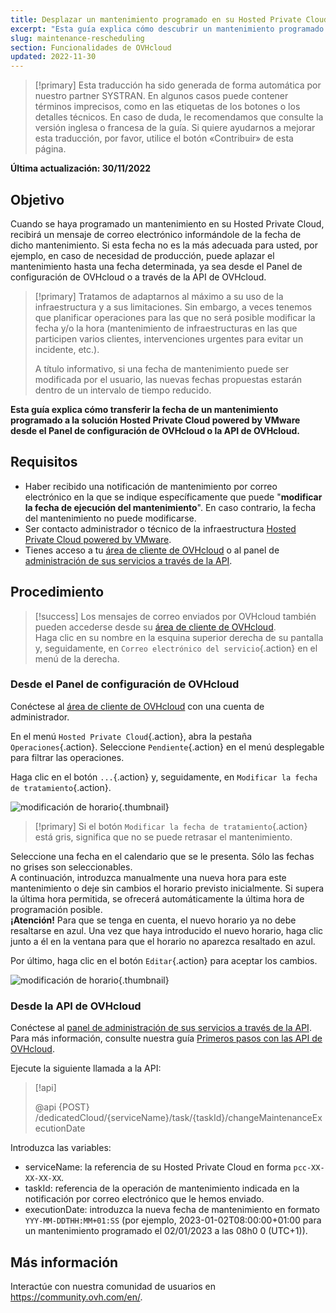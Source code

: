 ```yaml
---
title: Desplazar un mantenimiento programado en su Hosted Private Cloud
excerpt: "Esta guía explica cómo descubrir un mantenimiento programado en un servicio Hosted Private Cloud powered by VMware"
slug: maintenance-rescheduling
section: Funcionalidades de OVHcloud
updated: 2022-11-30
---
```


> [!primary]
> Esta traducción ha sido generada de forma automática por nuestro partner SYSTRAN. En algunos casos puede contener términos imprecisos, como en las etiquetas de los botones o los detalles técnicos. En caso de duda, le recomendamos que consulte la versión inglesa o francesa de la guía. Si quiere ayudarnos a mejorar esta traducción, por favor, utilice el botón «Contribuir» de esta página.
> 

**Última actualización: 30/11/2022**

## Objetivo

Cuando se haya programado un mantenimiento en su Hosted Private Cloud, recibirá un mensaje de correo electrónico informándole de la fecha de dicho mantenimiento. Si esta fecha no es la más adecuada para usted, por ejemplo, en caso de necesidad de producción, puede aplazar el mantenimiento hasta una fecha determinada, ya sea desde el Panel de configuración de OVHcloud o a través de la API de OVHcloud.

> [!primary]
> Tratamos de adaptarnos al máximo a su uso de la infraestructura y a sus limitaciones. Sin embargo, a veces tenemos que planificar operaciones para las que no será posible modificar la fecha y/o la hora (mantenimiento de infraestructuras en las que participen varios clientes, intervenciones urgentes para evitar un incidente, etc.).
>
> A título informativo, si una fecha de mantenimiento puede ser modificada por el usuario, las nuevas fechas propuestas estarán dentro de un intervalo de tiempo reducido.

**Esta guía explica cómo transferir la fecha de un mantenimiento programado a la solución Hosted Private Cloud powered by VMware desde el Panel de configuración de OVHcloud o la API de OVHcloud.**

## Requisitos

- Haber recibido una notificación de mantenimiento por correo electrónico en la que se indique específicamente que puede "**modificar la fecha de ejecución del mantenimiento**". En caso contrario, la fecha del mantenimiento no puede modificarse.
- Ser contacto administrador o técnico de la infraestructura [Hosted Private Cloud powered by VMware](https://www.ovhcloud.com/es-es/enterprise/products/hosted-private-cloud/).
- Tienes acceso a tu [área de cliente de OVHcloud](https://www.ovh.com/auth/?action=gotomanager&from=https://www.ovh.es/&ovhSubsidiary=es) o al panel de [administración de sus servicios a través de la API](https://eu.api.ovh.com/).

## Procedimiento

> [!success]
> Los mensajes de correo enviados por OVHcloud también pueden accederse desde su [área de cliente de OVHcloud](https://www.ovh.com/auth/?action=gotomanager&from=https://www.ovh.es/&ovhSubsidiary=es).<br>
> Haga clic en su nombre en la esquina superior derecha de su pantalla y, seguidamente, en `Correo electrónico del servicio`{.action} en el menú de la derecha.

### Desde el Panel de configuración de OVHcloud

Conéctese al [área de cliente de OVHcloud](https://www.ovh.com/auth/?action=gotomanager&from=https://www.ovh.es/&ovhSubsidiary=es) con una cuenta de administrador.

En el menú `Hosted Private Cloud`{.action}, abra la pestaña `Operaciones`{.action}. Seleccione `Pendiente`{.action} en el menú desplegable para filtrar las operaciones.

Haga clic en el botón `...`{.action} y, seguidamente, en `Modificar la fecha de tratamiento`{.action}.

![modificación de horario](images/maintenance-date-edition01.png){.thumbnail}

> [!primary]
> Si el botón `Modificar la fecha de tratamiento`{.action} está gris, significa que no se puede retrasar el mantenimiento.

Seleccione una fecha en el calendario que se le presenta. Sólo las fechas no grises son seleccionables.<br>
A continuación, introduzca manualmente una nueva hora para este mantenimiento o deje sin cambios el horario previsto inicialmente. Si supera la última hora permitida, se ofrecerá automáticamente la última hora de programación posible.<br>
**¡Atención!** Para que se tenga en cuenta, el nuevo horario ya no debe resaltarse en azul. Una vez que haya introducido el nuevo horario, haga clic junto a él en la ventana para que el horario no aparezca resaltado en azul.

Por último, haga clic en el botón `Editar`{.action} para aceptar los cambios.

![modificación de horario](images/maintenance-date-edition02.png){.thumbnail}

### Desde la API de OVHcloud

Conéctese al [panel de administración de sus servicios a través de la API](https://eu.api.ovh.com/). Para más información, consulte nuestra guía [Primeros pasos con las API de OVHcloud](https://docs.ovh.com/es/api/first-steps-with-ovh-api/).

Ejecute la siguiente llamada a la API:

> [!api]
>
> @api {POST} /dedicatedCloud/{serviceName}/task/{taskId}/changeMaintenanceExecutionDate
>

Introduzca las variables:

- serviceName: la referencia de su Hosted Private Cloud en forma `pcc-XX-XX-XX-XX`.
- taskId: referencia de la operación de mantenimiento indicada en la notificación por correo electrónico que le hemos enviado.
- executionDate: introduzca la nueva fecha de mantenimiento en formato `YYY-MM-DDTHH:MM+01:SS` (por ejemplo, 2023-01-02T08:00:00+01:00 para un mantenimiento programado el 02/01/2023 a las 08h0 0 (UTC+1)).

## Más información

Interactúe con nuestra comunidad de usuarios en <https://community.ovh.com/en/>.
